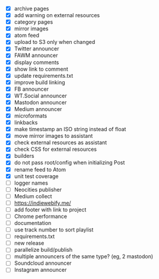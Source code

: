 - [x] archive pages
- [x] add warning on external resources
- [x] category pages
- [x] mirror images
- [x] atom feed
- [x] upload to S3 only when changed
- [x] Twitter announcer
- [x] FAWM announcer
- [x] display comments
- [x] show link to comment
- [x] update requirements.txt
- [x] improve build linking
- [x] FB announcer
- [x] WT.Social announcer
- [x] Mastodon announcer
- [x] Medium announcer
- [x] microformats
- [x] linkbacks
- [x] make timestamp an ISO string instead of float
- [x] move mirror images to assistant
- [x] check external resources as assistant
- [x] check CSS for external resources
- [x] builders
- [x] do not pass root/config when initializing Post
- [x] rename feed to Atom
- [x] unit test coverage
- [ ] logger names
- [ ] Neocities publisher
- [ ] Medium collect
- [ ] https://indiewebify.me/
- [ ] add footer with link to project
- [ ] Chrome performance
- [ ] documentation
- [ ] use track number to sort playlist
- [ ] requirements.txt
- [ ] new release
- [ ] parallelize build/publish
- [ ] multiple announcers of the same type? (eg, 2 mastodon)
- [ ] Soundcloud announcer
- [ ] Instagram announcer
